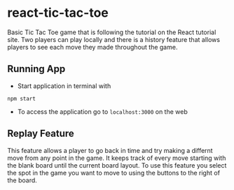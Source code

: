 # react-tic-tac-toe
Basic Tic Tac Toe game that is following the tutorial on the React tutorial site. Two players can play locally and there is a history feature that allows players to see each move they made throughout the game. 

## Running App
* Start application in terminal with 
```console
npm start
```
* To access the application go to ```localhost:3000``` on the web

## Replay Feature
This feature allows a player to go back in time and try making a differnt move from any point in the game. It keeps track of every move starting with the blank board until the current board layout. To use this feature you select the spot in the game you want to move to using the buttons to the right of the board. 